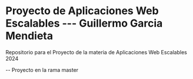 # Proyecto de Aplicaciones Web Escalables --- Guillermo Garcia Mendieta
Repositorio para el Proyecto de la materia de Aplicaciones Web Escalables 2024

-- Proyecto en la rama master

